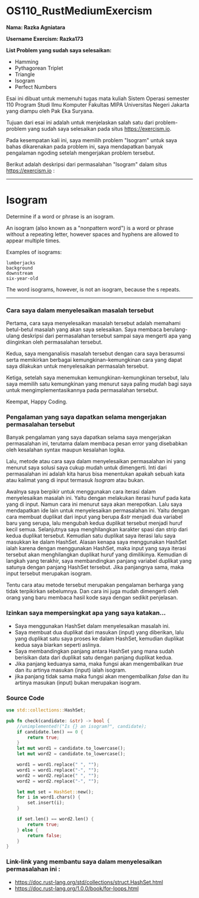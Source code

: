 # OS110_RustMediumExercism
**Nama: Razka Agniatara**

**Username Exercism: Razka173**

**List Problem yang sudah saya selesaikan:**
+ Hamming
+ Pythagorean Triplet
+ Triangle
+ Isogram
+ Perfect Numbers

Esai ini dibuat untuk memenuhi tugas mata kuliah Sistem Operasi semester 110 Program Studi Ilmu Komputer Fakultas MIPA Universitas Negeri Jakarta yang diampu oleh Pak Eka Suryana.

Tujuan dari esai ini adalah untuk menjelaskan salah satu dari problem-problem yang sudah saya selesaikan pada situs <https://exercism.io>.

Pada kesempatan kali ini, saya memilih problem "Isogram" untuk saya bahas dikarenakan pada problem ini, saya mendapatkan banyak pengalaman ngoding setelah mengerjakan problem tersebut.

Berikut adalah deskripsi dari permasalahan "Isogram" dalam situs <https://exercism.io> :

---

# Isogram
Determine if a word or phrase is an isogram.

An isogram (also known as a "nonpattern word") is a word or phrase without a repeating letter, however spaces and hyphens are allowed to appear multiple times.

Examples of isograms:

    lumberjacks
    background
    downstream
    six-year-old

The word isograms, however, is not an isogram, because the s repeats.

---

### Cara saya dalam menyelesaikan masalah tersebut
Pertama, cara saya menyelesaikan masalah tersebut adalah memahami betul-betul masalah yang akan saya selesaikan. Saya membaca berulang-ulang deskripsi dari permasalahan tersebut sampai saya mengerti apa yang diinginkan oleh permasalahan tersebut.

Kedua, saya menganalisis masalah tersebut dengan cara saya berasumsi serta memikirkan berbagai kemungkinan-kemungkinan cara yang dapat saya dilakukan untuk menyelesaikan permasalah tersebut.

Ketiga, setelah saya menemukan kemungkinan-kemungkinan tersebut, lalu saya memilih satu kemungkinan yang menurut saya paling mudah bagi saya untuk mengimplementasikannya pada permasalahan tersebut.

Keempat, Happy Coding.

### Pengalaman yang saya dapatkan selama mengerjakan permasalahan tersebut
Banyak pengalaman yang saya dapatkan selama saya mengerjakan permasalahan ini, terutama dalam membaca pesan error yang disebabkan oleh kesalahan syntax maupun kesalahan logika.

Lalu, metode atau cara saya dalam menyelesaikan permasalahan ini yang menurut saya solusi saya cukup mudah untuk dimengerti. Inti dari permasalahan ini adalah kita harus bisa menentukan apakah sebuah kata atau kalimat yang di input termasuk _Isogram_ atau bukan.

Awalnya saya berpikir untuk menggunakan cara iterasi dalam menyelesaikan masalah ini. Yaitu dengan melakukan iterasi huruf pada kata yang di input. Namun cara ini menurut saya akan merepotkan. Lalu saya mendapatkan ide lain untuk menyelesaikan permasalahan ini. Yaitu dengan cara membuat duplikat dari input yang berupa _&str_ menjadi dua variabel baru yang serupa, lalu mengubah kedua duplikat tersebut menjadi huruf kecil semua. Selanjutnya saya menghilangkan karakter spasi dan strip dari kedua duplikat tersebut. Kemudian satu duplikat saya iterasi lalu saya masukkan ke dalam HashSet. Alasan kenapa saya menggunakan HashSet ialah karena dengan menggunakan HashSet, maka input yang saya iterasi tersebut akan menghilangkan duplikat huruf yang dimilikinya. Kemudian di langkah yang terakhir, saya membandingkan panjang variabel duplikat yang satunya dengan panjang HashSet tersebut. Jika panjangnya sama, maka input tersebut merupakan isogram.

Tentu cara atau metode tersebut merupakan pengalaman berharga yang tidak terpikirkan sebelumnya. Dan cara ini juga mudah dimengerti oleh orang yang baru membaca hasil kode saya dengan sedikit penjelasan.

### Izinkan saya mempersingkat apa yang saya katakan...
+ Saya menggunakan HashSet dalam menyelesaikan masalah ini.
+ Saya membuat dua duplikat dari masukan (input) yang diberikan, lalu yang duplikat satu saya proses ke dalam HashSet, kemudian duplikat kedua saya biarkan seperti aslinya.
+ Saya membandingkan panjang antara HashSet yang mana sudah berisikan data dari duplikat satu dengan panjang duplikat kedua.
+ Jika panjang keduanya sama, maka fungsi akan mengembalikan _true_ dan itu artinya masukan (input) ialah isogram.
+ jika panjang tidak sama maka fungsi akan mengembalikan _false_ dan itu artinya masukan (input) bukan merupakan isogram.

### Source Code

```rust
use std::collections::HashSet;

pub fn check(candidate: &str) -> bool {
    //unimplemented!("Is {} an isogram?", candidate);
    if candidate.len() == 0 {
        return true;
    }
    let mut word1 = candidate.to_lowercase();
    let mut word2 = candidate.to_lowercase();

    word1 = word1.replace(" ", "");
    word1 = word1.replace("-", "");
    word2 = word2.replace(" ", "");
    word2 = word2.replace("-", "");

    let mut set = HashSet::new();
    for i in word1.chars() {
        set.insert(i);
    }

    if set.len() == word2.len() {
        return true;
    } else {
        return false;
    }
}
```

### Link-link yang membantu saya dalam menyelesaikan permasalahan ini :
+ <https://doc.rust-lang.org/std/collections/struct.HashSet.html>
+ <https://doc.rust-lang.org/1.0.0/book/for-loops.html>
